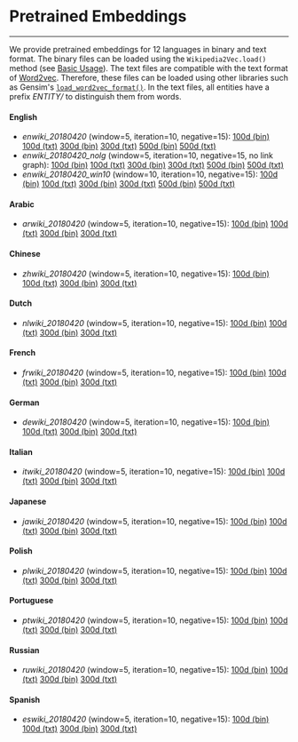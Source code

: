# Pretrained Embeddings
---

We provide pretrained embeddings for 12 languages in binary and text format.
The binary files can be loaded using the `Wikipedia2Vec.load()` method (see [Basic Usage](usage.md)).
The text files are compatible with the text format of [Word2vec](https://code.google.com/archive/p/word2vec/).
Therefore, these files can be loaded using other libraries such as Gensim's [`load_word2vec_format()`](https://radimrehurek.com/gensim/models/keyedvectors.html#gensim.models.keyedvectors.Word2VecKeyedVectors.load_word2vec_format).
In the text files, all entities have a prefix *ENTITY/* to distinguish them from words.

#### English

- *enwiki_20180420* (window=5, iteration=10, negative=15):
  [100d (bin)](http://wikipedia2vec.s3.amazonaws.com/models/en/2018-04-20/enwiki_20180420_100d.pkl.bz2)
  [100d (txt)](http://wikipedia2vec.s3.amazonaws.com/models/en/2018-04-20/enwiki_20180420_100d.txt.bz2)
  [300d (bin)](http://wikipedia2vec.s3.amazonaws.com/models/en/2018-04-20/enwiki_20180420_300d.pkl.bz2)
  [300d (txt)](http://wikipedia2vec.s3.amazonaws.com/models/en/2018-04-20/enwiki_20180420_300d.txt.bz2)
  [500d (bin)](http://wikipedia2vec.s3.amazonaws.com/models/en/2018-04-20/enwiki_20180420_500d.pkl.bz2)
  [500d (txt)](http://wikipedia2vec.s3.amazonaws.com/models/en/2018-04-20/enwiki_20180420_500d.txt.bz2)
- *enwiki_20180420_nolg* (window=5, iteration=10, negative=15, no link graph):
  [100d (bin)](http://wikipedia2vec.s3.amazonaws.com/models/en/2018-04-20/enwiki_20180420_nolg_100d.pkl.bz2)
  [100d (txt)](http://wikipedia2vec.s3.amazonaws.com/models/en/2018-04-20/enwiki_20180420_nolg_100d.txt.bz2)
  [300d (bin)](http://wikipedia2vec.s3.amazonaws.com/models/en/2018-04-20/enwiki_20180420_nolg_300d.pkl.bz2)
  [300d (txt)](http://wikipedia2vec.s3.amazonaws.com/models/en/2018-04-20/enwiki_20180420_nolg_300d.txt.bz2)
  [500d (bin)](http://wikipedia2vec.s3.amazonaws.com/models/en/2018-04-20/enwiki_20180420_nolg_500d.pkl.bz2)
  [500d (txt)](http://wikipedia2vec.s3.amazonaws.com/models/en/2018-04-20/enwiki_20180420_nolg_500d.txt.bz2)
- *enwiki_20180420_win10* (window=10, iteration=10, negative=15):
  [100d (bin)](http://wikipedia2vec.s3.amazonaws.com/models/en/2018-04-20/enwiki_20180420_win10_100d.pkl.bz2)
  [100d (txt)](http://wikipedia2vec.s3.amazonaws.com/models/en/2018-04-20/enwiki_20180420_win10_100d.txt.bz2)
  [300d (bin)](http://wikipedia2vec.s3.amazonaws.com/models/en/2018-04-20/enwiki_20180420_win10_300d.pkl.bz2)
  [300d (txt)](http://wikipedia2vec.s3.amazonaws.com/models/en/2018-04-20/enwiki_20180420_win10_300d.txt.bz2)
  [500d (bin)](http://wikipedia2vec.s3.amazonaws.com/models/en/2018-04-20/enwiki_20180420_win10_500d.pkl.bz2)
  [500d (txt)](http://wikipedia2vec.s3.amazonaws.com/models/en/2018-04-20/enwiki_20180420_win10_500d.txt.bz2)

#### Arabic

- *arwiki_20180420* (window=5, iteration=10, negative=15):
  [100d (bin)](http://wikipedia2vec.s3.amazonaws.com/models/ar/2018-04-20/arwiki_20180420_100d.pkl.bz2)
  [100d (txt)](http://wikipedia2vec.s3.amazonaws.com/models/ar/2018-04-20/arwiki_20180420_100d.txt.bz2)
  [300d (bin)](http://wikipedia2vec.s3.amazonaws.com/models/ar/2018-04-20/arwiki_20180420_300d.pkl.bz2)
  [300d (txt)](http://wikipedia2vec.s3.amazonaws.com/models/ar/2018-04-20/arwiki_20180420_300d.txt.bz2)

#### Chinese

- *zhwiki_20180420* (window=5, iteration=10, negative=15):
  [100d (bin)](http://wikipedia2vec.s3.amazonaws.com/models/zh/2018-04-20/zhwiki_20180420_100d.pkl.bz2)
  [100d (txt)](http://wikipedia2vec.s3.amazonaws.com/models/zh/2018-04-20/zhwiki_20180420_100d.txt.bz2)
  [300d (bin)](http://wikipedia2vec.s3.amazonaws.com/models/zh/2018-04-20/zhwiki_20180420_300d.pkl.bz2)
  [300d (txt)](http://wikipedia2vec.s3.amazonaws.com/models/zh/2018-04-20/zhwiki_20180420_300d.txt.bz2)

#### Dutch

- *nlwiki_20180420* (window=5, iteration=10, negative=15):
  [100d (bin)](http://wikipedia2vec.s3.amazonaws.com/models/nl/2018-04-20/nlwiki_20180420_100d.pkl.bz2)
  [100d (txt)](http://wikipedia2vec.s3.amazonaws.com/models/nl/2018-04-20/nlwiki_20180420_100d.txt.bz2)
  [300d (bin)](http://wikipedia2vec.s3.amazonaws.com/models/nl/2018-04-20/nlwiki_20180420_300d.pkl.bz2)
  [300d (txt)](http://wikipedia2vec.s3.amazonaws.com/models/nl/2018-04-20/nlwiki_20180420_300d.txt.bz2)

#### French

- *frwiki_20180420* (window=5, iteration=10, negative=15):
  [100d (bin)](http://wikipedia2vec.s3.amazonaws.com/models/fr/2018-04-20/frwiki_20180420_100d.pkl.bz2)
  [100d (txt)](http://wikipedia2vec.s3.amazonaws.com/models/fr/2018-04-20/frwiki_20180420_100d.txt.bz2)
  [300d (bin)](http://wikipedia2vec.s3.amazonaws.com/models/fr/2018-04-20/frwiki_20180420_300d.pkl.bz2)
  [300d (txt)](http://wikipedia2vec.s3.amazonaws.com/models/fr/2018-04-20/frwiki_20180420_300d.txt.bz2)

#### German

- *dewiki_20180420* (window=5, iteration=10, negative=15):
  [100d (bin)](http://wikipedia2vec.s3.amazonaws.com/models/de/2018-04-20/dewiki_20180420_100d.pkl.bz2)
  [100d (txt)](http://wikipedia2vec.s3.amazonaws.com/models/de/2018-04-20/dewiki_20180420_100d.txt.bz2)
  [300d (bin)](http://wikipedia2vec.s3.amazonaws.com/models/de/2018-04-20/dewiki_20180420_300d.pkl.bz2)
  [300d (txt)](http://wikipedia2vec.s3.amazonaws.com/models/de/2018-04-20/dewiki_20180420_300d.txt.bz2)

#### Italian

- *itwiki_20180420* (window=5, iteration=10, negative=15):
  [100d (bin)](http://wikipedia2vec.s3.amazonaws.com/models/it/2018-04-20/itwiki_20180420_100d.pkl.bz2)
  [100d (txt)](http://wikipedia2vec.s3.amazonaws.com/models/it/2018-04-20/itwiki_20180420_100d.txt.bz2)
  [300d (bin)](http://wikipedia2vec.s3.amazonaws.com/models/it/2018-04-20/itwiki_20180420_300d.pkl.bz2)
  [300d (txt)](http://wikipedia2vec.s3.amazonaws.com/models/it/2018-04-20/itwiki_20180420_300d.txt.bz2)

#### Japanese
- *jawiki_20180420* (window=5, iteration=10, negative=15):
  [100d (bin)](http://wikipedia2vec.s3.amazonaws.com/models/ja/2018-04-20/jawiki_20180420_100d.pkl.bz2)
  [100d (txt)](http://wikipedia2vec.s3.amazonaws.com/models/ja/2018-04-20/jawiki_20180420_100d.txt.bz2)
  [300d (bin)](http://wikipedia2vec.s3.amazonaws.com/models/ja/2018-04-20/jawiki_20180420_300d.pkl.bz2)
  [300d (txt)](http://wikipedia2vec.s3.amazonaws.com/models/ja/2018-04-20/jawiki_20180420_300d.txt.bz2)

#### Polish

- *plwiki_20180420* (window=5, iteration=10, negative=15):
  [100d (bin)](http://wikipedia2vec.s3.amazonaws.com/models/pl/2018-04-20/plwiki_20180420_100d.pkl.bz2)
  [100d (txt)](http://wikipedia2vec.s3.amazonaws.com/models/pl/2018-04-20/plwiki_20180420_100d.txt.bz2)
  [300d (bin)](http://wikipedia2vec.s3.amazonaws.com/models/pl/2018-04-20/plwiki_20180420_300d.pkl.bz2)
  [300d (txt)](http://wikipedia2vec.s3.amazonaws.com/models/pl/2018-04-20/plwiki_20180420_300d.txt.bz2)

#### Portuguese

- *ptwiki_20180420* (window=5, iteration=10, negative=15):
  [100d (bin)](http://wikipedia2vec.s3.amazonaws.com/models/pt/2018-04-20/ptwiki_20180420_100d.pkl.bz2)
  [100d (txt)](http://wikipedia2vec.s3.amazonaws.com/models/pt/2018-04-20/ptwiki_20180420_100d.txt.bz2)
  [300d (bin)](http://wikipedia2vec.s3.amazonaws.com/models/pt/2018-04-20/ptwiki_20180420_300d.pkl.bz2)
  [300d (txt)](http://wikipedia2vec.s3.amazonaws.com/models/pt/2018-04-20/ptwiki_20180420_300d.txt.bz2)

#### Russian

- *ruwiki_20180420* (window=5, iteration=10, negative=15):
  [100d (bin)](http://wikipedia2vec.s3.amazonaws.com/models/ru/2018-04-20/ruwiki_20180420_100d.pkl.bz2)
  [100d (txt)](http://wikipedia2vec.s3.amazonaws.com/models/ru/2018-04-20/ruwiki_20180420_100d.txt.bz2)
  [300d (bin)](http://wikipedia2vec.s3.amazonaws.com/models/ru/2018-04-20/ruwiki_20180420_300d.pkl.bz2)
  [300d (txt)](http://wikipedia2vec.s3.amazonaws.com/models/ru/2018-04-20/ruwiki_20180420_300d.txt.bz2)

#### Spanish

- *eswiki_20180420* (window=5, iteration=10, negative=15):
  [100d (bin)](http://wikipedia2vec.s3.amazonaws.com/models/es/2018-04-20/eswiki_20180420_100d.pkl.bz2)
  [100d (txt)](http://wikipedia2vec.s3.amazonaws.com/models/es/2018-04-20/eswiki_20180420_100d.txt.bz2)
  [300d (bin)](http://wikipedia2vec.s3.amazonaws.com/models/es/2018-04-20/eswiki_20180420_300d.pkl.bz2)
  [300d (txt)](http://wikipedia2vec.s3.amazonaws.com/models/es/2018-04-20/eswiki_20180420_300d.txt.bz2)
